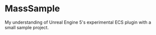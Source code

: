 # MassSample
My understanding of Unreal Engine 5's experimental ECS plugin with a small sample project.

